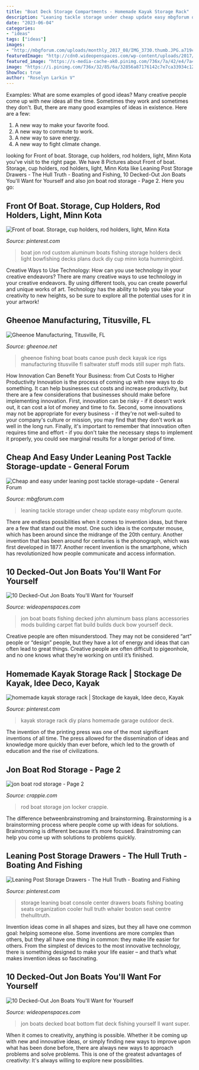 ```yaml
---
title: "Boat Deck Storage Compartments - Homemade Kayak Storage Rack"
description: "Leaning tackle storage under cheap update easy mbgforum quote"
date: "2023-06-04"
categories:
- "ideas"
tags: ["ideas"]
images:
- "http://mbgforum.com/uploads/monthly_2017_08/IMG_3730.thumb.JPG.a719c5dd1dd1bd546d84a3358b1c3f17.JPG"
featuredImage: "http://cdn0.wideopenspaces.com/wp-content/uploads/2017/02/74b9d47bf469e228a60187f7e447ddec.jpg"
featured_image: "https://s-media-cache-ak0.pinimg.com/736x/7a/42/e4/7a42e46b71320a75449cd3471fc16925--aluminum-boat-boat-restoration.jpg"
image: "https://i.pinimg.com/736x/32/85/6a/32856a87176142c7e7ca33934c1238d0.jpg"
ShowToc: true
author: "Roselyn Larkin V"
---
```



Examples: What are some examples of good ideas?
Many creative people come up with new ideas all the time. Sometimes they work and sometimes they don't. But, there are many good examples of ideas in existence. Here are a few: 
1) A new way to make your favorite food. 
2) A new way to commute to work. 
3) A new way to save energy. 
4) A new way to fight climate change.

	

		
looking for Front of boat. Storage, cup holders, rod holders, light, Minn Kota you've visit to the right page. We have 8 Pictures about Front of boat. Storage, cup holders, rod holders, light, Minn Kota like Leaning Post Storage Drawers - The Hull Truth - Boating and Fishing, 10 Decked-Out Jon Boats You&#039;ll Want for Yourself and also jon boat rod storage - Page 2. Here you go:
		
    
## Front Of Boat. Storage, Cup Holders, Rod Holders, Light, Minn Kota

<img loading=lazy src="https://s-media-cache-ak0.pinimg.com/736x/7a/42/e4/7a42e46b71320a75449cd3471fc16925--aluminum-boat-boat-restoration.jpg" onerror="this.onerror=null;this.src='https://tse1.mm.bing.net/th?id=OIP.0QZ-65cHXz00kjeFhemp2wHaFj&amp;pid=15.1';" alt="Front of boat. Storage, cup holders, rod holders, light, Minn Kota">

_Source: pinterest.com_

>boat jon rod custom aluminum boats fishing storage holders deck light bowfishing decks plans duck diy cup minn kota hummingbird. 

	

Creative Ways to Use Technology: How can you use technology in your creative endeavors?
There are many creative ways to use technology in your creative endeavors. By using different tools, you can create powerful and unique works of art. Technology has the ability to help you take your creativity to new heights, so be sure to explore all the potential uses for it in your artwork!

    
## Gheenoe Manufacturing, Titusville, FL

<img loading=lazy src="http://www.gheenoe.net/images/super004_000.jpg" onerror="this.onerror=null;this.src='https://tse4.mm.bing.net/th?id=OIP.qtTxfADrQJm3nhy0ZpU5QQHaQ3&amp;pid=15.1';" alt="Gheenoe Manufacturing, Titusville, FL">

_Source: gheenoe.net_

>gheenoe fishing boat boats canoe push deck kayak ice rigs manufacturing titusville fl saltwater stuff mods still super mph flats. 

	

How Innovation Can Benefit Your Business: from Cut Costs to Higher Productivity
Innovation is the process of coming up with new ways to do something. It can help businesses cut costs and increase productivity, but there are a few considerations that businesses should make before implementing innovation. First, innovation can be risky - if it doesn't work out, it can cost a lot of money and time to fix. Second, some innovations may not be appropriate for every business - if they're not well-suited to your company's culture or mission, you may find that they don't work as well in the long run. Finally, it's important to remember that innovation often requires time and effort - if you don't take the necessary steps to implement it properly, you could see marginal results for a longer period of time.

    
## Cheap And Easy Under Leaning Post Tackle Storage-update - General Forum

<img loading=lazy src="http://mbgforum.com/uploads/monthly_2017_08/IMG_3730.thumb.JPG.a719c5dd1dd1bd546d84a3358b1c3f17.JPG" onerror="this.onerror=null;this.src='https://tse2.mm.bing.net/th?id=OIP.21ORTy2hzEz7nnFFK4pc-AHaFj&amp;pid=15.1';" alt="Cheap and easy under leaning post tackle storage-update - General Forum">

_Source: mbgforum.com_

>leaning tackle storage under cheap update easy mbgforum quote. 

	

There are endless possibilities when it comes to invention ideas, but there are a few that stand out the most. One such idea is the computer mouse, which has been around since the midrange of the 20th century. Another invention that has been around for centuries is the phonograph, which was first developed in 1877. Another recent invention is the smartphone, which has revolutionized how people communicate and access information.

    
## 10 Decked-Out Jon Boats You&#039;ll Want For Yourself

<img loading=lazy src="http://cdn0.wideopenspaces.com/wp-content/uploads/2017/02/74b9d47bf469e228a60187f7e447ddec.jpg" onerror="this.onerror=null;this.src='https://tse3.mm.bing.net/th?id=OIP.MByKZX1TFgMdgHbPIS_dTQHaFj&amp;pid=15.1';" alt="10 Decked-Out Jon Boats You&#039;ll Want for Yourself">

_Source: wideopenspaces.com_

>jon boat boats fishing decked john aluminum bass plans accessories mods building carpet flat build builds duck bow yourself deck. 

	

Creative people are often misunderstood. They may not be considered “art” people or “design” people, but they have a lot of energy and ideas that can often lead to great things. Creative people are often difficult to pigeonhole, and no one knows what they’re working on until it’s finished.

    
## Homemade Kayak Storage Rack | Stockage De Kayak, Idee Deco, Kayak

<img loading=lazy src="https://i.pinimg.com/736x/c6/96/9e/c6969ed87033e49c6397fca566379188.jpg" onerror="this.onerror=null;this.src='https://tse4.mm.bing.net/th?id=OIP.cc3NzAoRGw7_7IYkbIjiWQHaJ5&amp;pid=15.1';" alt="homemade kayak storage rack | Stockage de kayak, Idee deco, Kayak">

_Source: pinterest.com_

>kayak storage rack diy plans homemade garage outdoor deck. 

	

The invention of the printing press was one of the most significant inventions of all time. The press allowed for the dissemination of ideas and knowledge more quickly than ever before, which led to the growth of education and the rise of civilizations.

    
## Jon Boat Rod Storage - Page 2

<img loading=lazy src="https://www.crappie.com/crappie/attachments/south-carolina/200150d1429583702-jon-boat-rod-storage-uploadfromtaptalk1429583689531-jpg" onerror="this.onerror=null;this.src='https://tse2.mm.bing.net/th?id=OIP.Jf1UL46sk7uZQ0GPSJU8iAHaNK&amp;pid=15.1';" alt="jon boat rod storage - Page 2">

_Source: crappie.com_

>rod boat storage jon locker crappie. 

	

The difference betweenbrainstroming and brainstorming.
Brainstorming is a brainstorming process where people come up with ideas for solutions. Brainstroming is different because it’s more focused. Brainstroming can help you come up with solutions to problems quickly.

    
## Leaning Post Storage Drawers - The Hull Truth - Boating And Fishing

<img loading=lazy src="https://i.pinimg.com/736x/32/85/6a/32856a87176142c7e7ca33934c1238d0.jpg" onerror="this.onerror=null;this.src='https://tse4.mm.bing.net/th?id=OIP.j9ZPgky4rDBkj07pxF_9zAHaJ4&amp;pid=15.1';" alt="Leaning Post Storage Drawers - The Hull Truth - Boating and Fishing">

_Source: pinterest.com_

>storage leaning boat console center drawers boats fishing boating seats organization cooler hull truth whaler boston seat centre thehulltruth. 

	

Invention ideas come in all shapes and sizes, but they all have one common goal: helping someone else. Some inventions are more complex than others, but they all have one thing in common: they make life easier for others. From the simplest of devices to the most innovative technology, there is something designed to make your life easier – and that’s what makes invention ideas so fascinating.

    
## 10 Decked-Out Jon Boats You&#039;ll Want For Yourself

<img loading=lazy src="http://cdn0.wideopenspaces.com/wp-content/uploads/2017/02/ed53f369e89741a7bdf3d809520419e3.jpg" onerror="this.onerror=null;this.src='https://tse2.mm.bing.net/th?id=OIP.Pzg53vxswDbQtly5MuBzzQHaFj&amp;pid=15.1';" alt="10 Decked-Out Jon Boats You&#039;ll Want for Yourself">

_Source: wideopenspaces.com_

>jon boats decked boat bottom flat deck fishing yourself ll want super. 

	

When it comes to creativity, anything is possible. Whether it be coming up with new and innovative ideas, or simply finding new ways to improve upon what has been done before, there are always new ways to approach problems and solve problems. This is one of the greatest advantages of creativity: It's always willing to explore new possibilities.

